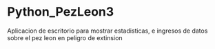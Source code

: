 # Python_PezLeon3
Aplicacion de escritorio para mostrar estadisticas, e ingresos de datos sobre el pez leon en peligro de extinsion

